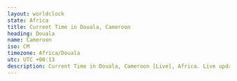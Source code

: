 ```yaml
---
layout: worldclock
state: Africa
title: Current Time in Douala, Cameroon
heading: Douala
name: Cameroon
iso: CM
timezone: Africa/Douala
utc: UTC +00:13
description: Current Time in Douala, Cameroon [Live], Africa. Live update now time in Douala, timezone Africa/Douala, UTC +00:13, Country ISO code & Current Local Time.
---
```


